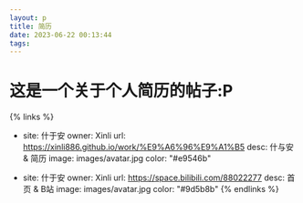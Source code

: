 ```yaml
---
layout: p
title: 简历
date: 2023-06-22 00:13:44
tags:
---
```


# 这是一个关于个人简历的帖子:P
{% links %}
- site: 什于安
  owner: Xinli
  url: https://xinli886.github.io/work/%E9%A6%96%E9%A1%B5
  desc: 什与安 & 简历
  image: images/avatar.jpg
  color: "#e9546b"

- site: 什于安
  owner: Xinli
  url: https://space.bilibili.com/88022277
  desc: 首页 & B站
  image: images/avatar.jpg
  color: "#9d5b8b"
{% endlinks %}